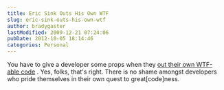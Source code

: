 ```yaml
---
title: Eric Sink Outs His Own WTF
slug: eric-sink-outs-his-own-wtf
author: bradygaster
lastModified: 2009-12-21 07:24:06
pubDate: 2012-10-05 18:14:46
categories: Personal
---
```


You have to give a developer some props when they
<a href="http://thedailywtf.com/forums/thread/91407.aspx" title="The Daily WTF - Eric Sink on EricSink()">out their own WTF-able code</a> . Yes, folks, that&apos;s right. There is no shame amongst developers who pride themselves in their own quest to great[code]ness.

